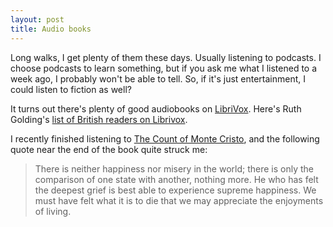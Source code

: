 ```yaml
---
layout: post
title: Audio books
---
```


Long walks, I get plenty of them these days. Usually listening to podcasts. I choose podcasts to learn something, but if you ask me what I listened to a week ago, I probably won't be able to tell. So, if it's just entertainment, I could listen to fiction as well?

It turns out there's plenty of good audiobooks on [LibriVox](https://librivox.org/). Here's Ruth Golding's [list of British readers on Librivox](https://golding.wordpress.com/home/other-british-readers-on-librivox/).

I recently finished listening to [The Count of Monte Cristo](https://librivox.org/the-count-of-monte-cristo-version-3-by-alexandre-dumas/), and the following quote near the end of the book quite struck me:

> There is neither happiness nor misery in the world; there is only the comparison of one state with another, nothing more. He who has felt the deepest grief is best able to experience supreme happiness. We must have felt what it is to die that we may appreciate the enjoyments of living.
